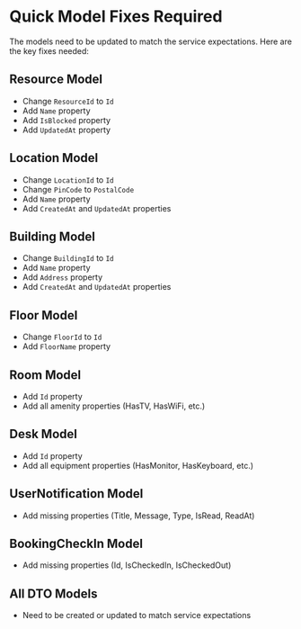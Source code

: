 # Quick Model Fixes Required

The models need to be updated to match the service expectations. Here are the key fixes needed:

## Resource Model
- Change `ResourceId` to `Id`
- Add `Name` property
- Add `IsBlocked` property
- Add `UpdatedAt` property

## Location Model  
- Change `LocationId` to `Id`
- Change `PinCode` to `PostalCode`
- Add `Name` property
- Add `CreatedAt` and `UpdatedAt` properties

## Building Model
- Change `BuildingId` to `Id`
- Add `Name` property
- Add `Address` property
- Add `CreatedAt` and `UpdatedAt` properties

## Floor Model
- Change `FloorId` to `Id`
- Add `FloorName` property

## Room Model
- Add `Id` property
- Add all amenity properties (HasTV, HasWiFi, etc.)

## Desk Model
- Add `Id` property
- Add all equipment properties (HasMonitor, HasKeyboard, etc.)

## UserNotification Model
- Add missing properties (Title, Message, Type, IsRead, ReadAt)

## BookingCheckIn Model
- Add missing properties (Id, IsCheckedIn, IsCheckedOut)

## All DTO Models
- Need to be created or updated to match service expectations